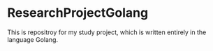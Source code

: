 # ResearchProjectGolang
This is repositroy for my study project, which is written entirely in the language Golang.
